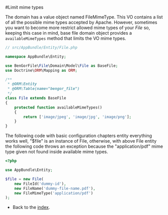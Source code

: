 #Limit mime types

The domain has a value object named FileMimeType. This VO contains a list of all the possible mime types accepted by
Apache. However, sometimes you want to become more restrict allowed mime types of your *File* so, keeping this case in
mind, base file domain object provides a `availableMimeTypes` method that limits the VO mime types.
```php
// src/AppBundle/Entity/File.php

namespace AppBundle\Entity;

use BenGorFile\File\Domain\Model\File as BaseFile;
use Doctrine\ORM\Mapping as ORM;

/**
 * @ORM\Entity
 * @ORM\Table(name="bengor_file")
 */
class File extends BaseFile
{
    protected function availableMimeTypes()
    {
        return ['image/jpeg', 'image/jpg', 'image/png']; 
    }
}
```

The following code with basic configuration chapters entity everything works well, "$file" is an instance of File,
otherwise, with above File entity the following code throws an exception because the "application/pdf" mime type given
not found inside available mime types.
```php
<?php

use AppBundle\Entity;

$file = new File(
    new FileId('dummy-id'),
    new FileName('dummy-file-name.pdf'),
    new FileMimeType('application/pdf')
);
```

- Back to the [index](index.md).

